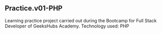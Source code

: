 
## Practice.v01-PHP

Learning practice project carried out during the Bootcamp for Full Stack Developer of GeeksHubs Academy. Technology used: PHP

